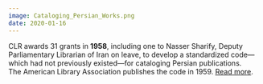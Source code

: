 ```yaml
---
image: Cataloging_Persian_Works.png
date: 2020-01-16
---
```

CLR awards 31 grants in **1958**, including one to Nasser Sharify, Deputy Parliamentary Librarian of Iran on leave, to develop a standardized code—which had not previously existed—for cataloging Persian publications. The American Library Association publishes the code in 1959. [Read more](https://www.clir.org/wp-content/uploads/sites/6/2020/01/Persian-Cataloging-1-16-20.pdf).